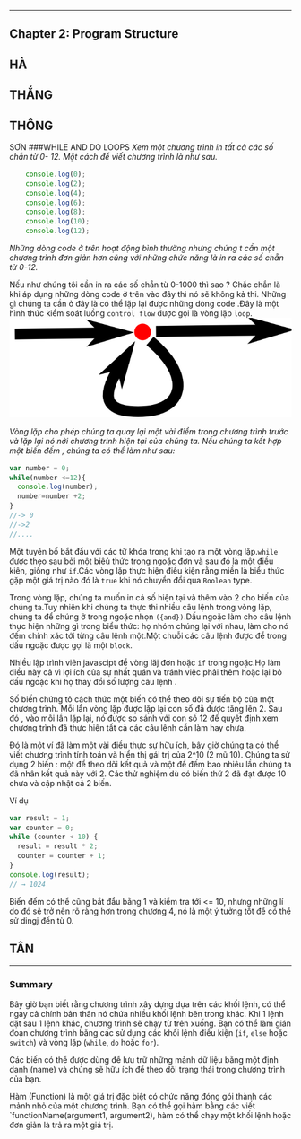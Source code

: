 
---
## Chapter 2: Program Structure
HÀ
---

THẮNG
---

THÔNG
---

SƠN
###WHILE AND DO LOOPS
*Xem một chương trình in tất cả các số chẵn từ 0- 12. Một cách để viết chương trình là như sau.*
```javascript
	console.log(0);
	console.log(2);
	console.log(4);
	console.log(6);
	console.log(8);
	console.log(10);
	console.log(12);
```
*Những dòng code ở trên hoạt động bình thường nhưng chúng t cần một chương trình đơn giản hơn cũng với những chức năng là in ra các số chẵn từ 0-12.*

Nếu như chúng tôi cần in ra các số chẵn từ 0-1000 thì sao ? Chắc chắn là khi áp dụng những dòng code ở trên vào đây thì nó sẽ không kả thi.
Những gì chúng ta cần ở đây là có thể lặp lại được những dòng code .Đây là một hình thức kiểm soát luồng `control flow` được gọi là vòng lặp `loop`.
![alt text][logo]

[logo]: ../img/controlflow_loop.png "Logo Title Text 2"

*Vòng lặp cho phép chúng ta quay lại một vài điểm trong chương trình trước và lặp lại nó nới chương trình hiện tại của chúng ta. Nếu chúng ta kết hợp một biến đếm , chúng ta có thể làm như sau:*
```javascript
var number = 0;
while(number <=12){
  console.log(number);
  number=number +2;
}
//-> 0
//->2
//....
```
Một tuyên bố bắt đầu với các từ khóa trong khi tạo ra một vòng lặp.`while` được theo sau bởi một biêủ thức trong ngoặc đơn và sau đó là một điều kiên, giống như `if`.Các vòng lặp thực hiện điều kiện rằng miền là biểu thức gặp một giá trị nào đó là `true` khi nó chuyển đổi qua `Boolean` type.

Trong vòng lặp, chúng ta muốn in cả số hiện tại và thêm vào 2 cho biến
của chúng ta.Tuy nhiên khi chúng ta thực thi nhiều  câu lệnh trong vòng lặp, chúng ta để chúng ở trong ngoặc nhọn `({and})`.Dấu ngoặc làm cho câu lệnh thực hiện những gì trong biểu thức: họ nhóm chúng lại với nhau, làm cho nó đếm chính xác tới từng câu lệnh một.Một chuỗi các câu lệnh được để trong dấu ngoặc được gọi là một `block`.

Nhiều lập trình viên javascipt để vòng lăj đơn hoặc `if` trong ngoặc.Họ làm điều này cả vì lợi ích của sự nhất quán và tránh việc phải thêm hoặc lại bỏ dấu ngoặc khi họ thay đổi số lượng câu lệnh .

Số biến chứng tỏ cách thức một biến có thể theo dõi sự tiến bộ của một chương trình. Mỗi lần vòng lặp được lặp lại con số đẵ được tăng lên 2. Sau đó , vào mỗi lần lặp lại, nó được so sánh với con số 12 để quyết định xem chương trình đã thực hiện tất cả các câu lệnh cần làm hay chưa.

Đó là một ví đã làm một vài điều thực sự hữu ích, bây giờ chúng ta có thể viết chương trình tính toán và hiển thị gái trị của 2^10 (2 mũ 10). Chúng ta sử dụng 2 biến : một để theo dõi kết quả và một để đếm bao nhiêu lần chúng ta đã nhân kết quả này với 2. Các thử nghiệm dù có biến thứ 2 đã đạt được 10 chưa và cập nhật cả 2 biến.

Ví dụ
```javascript
var result = 1;
var counter = 0;
while (counter < 10) {
  result = result * 2;
  counter = counter + 1;
}
console.log(result);
// → 1024
```

Biến đếm có thể cũng bắt đầu bằng 1 và kiểm tra tới <= 10, nhưng những lí do đó sẽ trở nên rõ ràng hơn trong chương 4, nó là một ý tưởng tốt để có thể sử dingj đến từ 0.





TÂN
---

---
### Summary

Bây giờ bạn biết rằng chương trình xây dựng dựa trên các khối lệnh, có thể ngay cả chính bản thân nó chứa nhiều khối lệnh bên trong khác. Khi 1 lệnh đặt sau 1 lệnh khác, chương trình sẽ chạy từ trên xuống. Bạn có thể làm gián đoạn chương trình bằng các sử dụng các khối lệnh điều kiện (`if`, `else` hoặc `switch`) và vòng lặp (`while`, `do` hoặc `for`).

Các biến có thể được dùng để lưu trữ những mảnh dữ liệu bằng một định danh (name) và chúng sẽ hữu ích để theo dõi trạng thái trong chương trình của bạn.

Hàm (Function) là một giá trị đặc biệt có chức năng đóng gói thành các mảnh nhỏ của một chương trình. Bạn có thể gọi hàm bằng các viết `functionName(argument1, argument2), hàm có thể chạy một khối lệnh hoặc đơn giản là trả ra một giá trị.
